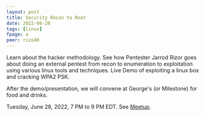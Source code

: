 ```yaml
---
layout: post
title: Security Recon to Root
date: 2022-06-28
tags: [linux]
fpage: a
peer: rizo40
---
```


Learn about the hacker methodology. See how Pentester Jarrod Rizor
goes about doing an external pentest from recon to enumeration to
exploitation using various linux tools and techniques. Live Demo of
exploiting a linux box and cracking WPA2 PSK.

After the demo/presentation, we will convene at George's (or Milestone) for
food and drinks.

Tuesday, June 28, 2022, 7 PM to 9 PM EDT. See [Meetup]({{site.meetupurl}}).

